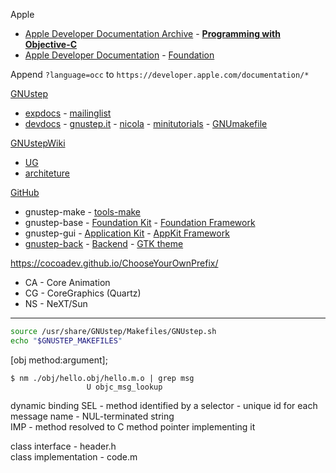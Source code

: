 Apple
*   [Apple Developer Documentation Archive](https://developer.apple.com/library/archive/navigation/) -
[**Programming with Objective-C**](https://developer.apple.com/library/archive/documentation/Cocoa/Conceptual/ProgrammingWithObjectiveC/Introduction/Introduction.html)
*   [Apple Developer Documentation](https://developer.apple.com/documentation/technologies) -
[Foundation](https://developer.apple.com/documentation/foundation)

Append `?language=occ` to `https://developer.apple.com/documentation/*`

[GNUstep](http://www.gnustep.org/)
*   [expdocs](http://www.gnustep.org/experience/documentation.html) - [mailinglist](http://www.gnustep.org/information/gethelp.html)
*   [devdocs](http://www.gnustep.org/developers/documentation.html) -
[gnustep.it](http://www.gnustep.it/) -
[nicola](http://www.gnustep.it/nicola/index.html) -
[minitutorials](http://www.gnustep.it/nicola/Tutorials/index.html) -
[GNUmakefile](http://www.gnustep.it/nicola/Tutorials/WritingMakefiles/index.html)

[GNUstepWiki](http://wiki.gnustep.org/index.php/Main_Page)
*   [UG](http://wiki.gnustep.org/index.php/User_Guides)
*   [architeture](http://wiki.gnustep.org/index.php/GNUstep_Suite)

[GitHub](https://github.com/gnustep)
*   gnustep-make - [tools-make](https://github.com/gnustep/tools-make)
*   gnustep-base -
[Foundation Kit](https://en.wikipedia.org/wiki/Foundation_Kit) -
[Foundation Framework](https://developer.apple.com/documentation/foundation)
*   gnustep-gui -
[Application Kit](https://en.wikipedia.org/wiki/Application_Kit) -
[AppKit Framework](https://developer.apple.com/documentation/appkit)
*   [gnustep-back](http://wiki.gnustep.org/index.php/Back) -
[Backend](http://wiki.gnustep.org/index.php/Backend) -
[GTK theme](https://github.com/gnustep/plugins-themes-Gtk)

https://cocoadev.github.io/ChooseYourOwnPrefix/
*   CA - Core Animation
*   CG - CoreGraphics (Quartz) 
*   NS - NeXT/Sun

---

```bash
source /usr/share/GNUstep/Makefiles/GNUstep.sh
echo "$GNUSTEP_MAKEFILES"
```

[obj method:argument];

```plain
$ nm ./obj/hello.obj/hello.m.o | grep msg
                 U objc_msg_lookup
```

dynamic binding
SEL - method identified by a selector - unique id for each message name - NUL-terminated string\
IMP - method resolved to C method pointer implementing it

class interface - header.h\
class implementation - code.m
